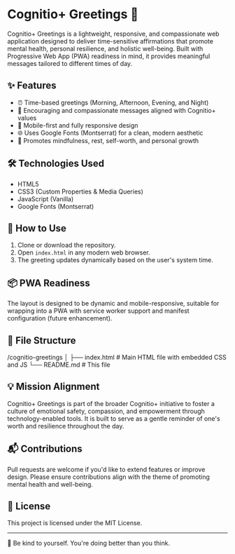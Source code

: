 # Cognitio+ Greetings 🌿

Cognitio+ Greetings is a lightweight, responsive, and compassionate web application designed to deliver time-sensitive affirmations that promote mental health, personal resilience, and holistic well-being. Built with Progressive Web App (PWA) readiness in mind, it provides meaningful messages tailored to different times of day.

## ✨ Features

- ⏰ Time-based greetings (Morning, Afternoon, Evening, and Night)
- 💬 Encouraging and compassionate messages aligned with Cognitio+ values
- 📱 Mobile-first and fully responsive design
- 🌐 Uses Google Fonts (Montserrat) for a clean, modern aesthetic
- 🧠 Promotes mindfulness, rest, self-worth, and personal growth

## 🛠️ Technologies Used

- HTML5
- CSS3 (Custom Properties & Media Queries)
- JavaScript (Vanilla)
- Google Fonts (Montserrat)

## 🚀 How to Use

1. Clone or download the repository.
2. Open `index.html` in any modern web browser.
3. The greeting updates dynamically based on the user's system time.

## 📦 PWA Readiness

The layout is designed to be dynamic and mobile-responsive, suitable for wrapping into a PWA with service worker support and manifest configuration (future enhancement).

## 📄 File Structure

/cognitio-greetings
│
├── index.html       # Main HTML file with embedded CSS and JS
└── README.md        # This file



## 💡 Mission Alignment

Cognitio+ Greetings is part of the broader Cognitio+ initiative to foster a culture of emotional safety, compassion, and empowerment through technology-enabled tools. It is built to serve as a gentle reminder of one's worth and resilience throughout the day.

## 📬 Contributions

Pull requests are welcome if you'd like to extend features or improve design. Please ensure contributions align with the theme of promoting mental health and well-being.

## 📃 License

This project is licensed under the MIT License.

---

💚 Be kind to yourself. You're doing better than you think.
